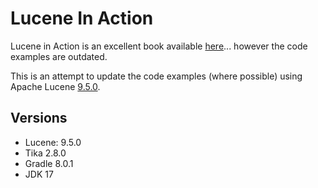 # Lucene In Action

Lucene in Action is an excellent book available [here](https://www.manning.com/books/lucene-in-action-second-edition)... however the code examples are outdated.

This is an attempt to update the code examples (where possible) using Apache Lucene [9.5.0](https://lucene.apache.org/core/9_5_0/).

## Versions

- Lucene: 9.5.0
- Tika 2.8.0
- Gradle 8.0.1
- JDK 17

